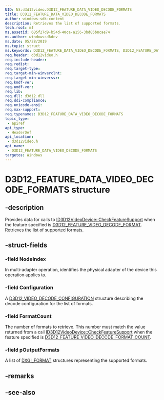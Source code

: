```yaml
---
UID: NS:d3d12video.D3D12_FEATURE_DATA_VIDEO_DECODE_FORMATS
title: D3D12_FEATURE_DATA_VIDEO_DECODE_FORMATS
author: windows-sdk-content
description: Retrieves the list of supported formats.
tech.root: mf
ms.assetid: 685f27d9-b54d-40ca-a156-3bd85b8cae74
ms.author: windowssdkdev
ms.date: 05/28/2019 
ms.topic: struct
ms.keywords: D3D12_FEATURE_DATA_VIDEO_DECODE_FORMATS, D3D12_FEATURE_DATA_VIDEO_DECODE_FORMATS, 
req.header: d3d12video.h
req.include-header:
req.redist:
req.target-type:
req.target-min-winverclnt:
req.target-min-winversvr:
req.kmdf-ver:
req.umdf-ver:
req.lib:
req.dll: d3d12.dll
req.ddi-compliance:
req.unicode-ansi:
req.max-support:
req.typenames: D3D12_FEATURE_DATA_VIDEO_DECODE_FORMATS
topic_type: 
 - apiref
api_type: 
 - HeaderDef
api_location: 
 - d3d12video.h
api_name: 
 - D3D12_FEATURE_DATA_VIDEO_DECODE_FORMATS
targetos: Windows
---
```


# D3D12_FEATURE_DATA_VIDEO_DECODE_FORMATS structure

## -description

Provides data for calls to [ID3D12VideoDevice::CheckFeatureSupport](nf-d3d12video-id3d12videodevice-checkfeaturesupport) when the feature specified is [D3D12\_FEATURE\_VIDEO\_DECODE\_FORMAT](ne-d3d12video-d3d12_feature_video). Retrieves the list of supported formats.

## -struct-fields

### -field NodeIndex
 
In multi-adapter operation, identifies the physical adapter of the device this operation applies to.

### -field Configuration

A [D3D12\_VIDEO\_DECODE\_CONFIGURATION](ns-d3d12video-d3d12_video_decode_configuration) structure describing the decode configuration for the list of formats.
 
### -field FormatCount

The number of formats to retrieve.  This number must match the value returned from a call [ID3D12VideoDevice::CheckFeatureSupport](nf-d3d12video-id3d12videodevice-checkfeaturesupport) when the feature specified is [D3D12\_FEATURE\_VIDEO\_DECODE\_FORMAT\_COUNT](ne-d3d12video-d3d12_feature_video).
 
### -field pOutputFormats

A list of [DXGI_FORMAT](https://docs.microsoft.com/windows/desktop/api/dxgiformat/ne-dxgiformat-dxgi_format) structures representing the supported formats.  	

## -remarks

## -see-also